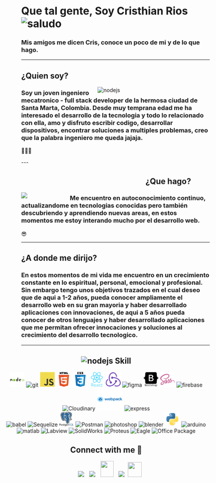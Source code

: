# Que tal gente, Soy Cristhian Rios <span><img src=https://user-images.githubusercontent.com/114189959/225314934-55775490-1cf2-49b8-bbfa-aaa6cb0ab3c5.gif alt="saludo"   width="30"/></span>

### **Mis amigos me dicen Cris, conoce un poco de mi y de lo que hago.**

---

## **¿Quien soy?**

 <img align="right" src="https://user-images.githubusercontent.com/114189959/225363053-df6f876e-93bc-4db3-aa5a-f6a5dbdb9f44.gif" width=300 alt="nodejs" />

### Soy un joven ingeniero mecatronico - full stack developer de la hermosa ciudad de Santa Marta, Colombia. Desde muy temprana edad me ha interesado el desarrollo de la tecnologia y todo lo relacionado con ella, amo y disfruto escribir codigo, desarrollar dispositivos, encontrar soluciones a multiples problemas, creo que la palabra ingeniero me queda jajaja.




🤭🤭😎

<div></div>
---

<h2 style="font-weight:700; margin-right:50px; " align=end >¿Que hago?</h2>

<img align=left src="https://user-images.githubusercontent.com/114189959/225389433-313b5962-5311-4395-9e17-fbe169c94a32.gif" width="130"/>

### Me encuentro en autoconocimiento continuo, actualizandome en tecnologias conocidas pero también descubriendo y aprendiendo nuevas areas, en estos momentos me estoy interando  mucho por el desarrollo web.

	
😎 

---
## **¿A donde me dirijo?**
### En estos momentos de mi vida me encuentro en un crecimiento constante en lo espiritual, personal, emocional y profesional. Sin embargo tengo unos objetivos trazados en el cual deseo que de aqui a 1-2 años, pueda conocer ampliamente el desarrollo web en su gran mayoria y haber desarrollado aplicaciones con innovaciones, de aqui a 5 años pueda conocer de otros lenguajes y haber desarrollado aplicaciones que me permitan ofrecer innocaciones y soluciones al crecimiento del desarrollo tecnologico.

---

<div align=center style="margin-left:-50px;">

## <img src="https://user-images.githubusercontent.com/114189959/225366555-570b9d41-a224-4cc0-89ef-50a63564beae.gif" alt="nodejs" width="20"  /> **Skill**	


<img src="https://raw.githubusercontent.com/devicons/devicon/master/icons/nodejs/nodejs-original-wordmark.svg" alt="nodejs" style="cursor:pointer" width="40" height="40"/>
<img src="https://www.vectorlogo.zone/logos/git-scm/git-scm-icon.svg" alt="git" style="cursor:pointer" width="40" height="40"/>
<img src="https://raw.githubusercontent.com/devicons/devicon/master/icons/javascript/javascript-original.svg" alt="javascript" style="cursor:pointer" width="40" height="40"/>
<img src="https://raw.githubusercontent.com/devicons/devicon/master/icons/html5/html5-original-wordmark.svg" alt="html5" style="cursor:pointer" width="40" heigth="40"/>
<img src="https://raw.githubusercontent.com/devicons/devicon/master/icons/css3/css3-original-wordmark.svg" alt="css3" style="cursor:pointer" width="40" height="40"/>
<img src="https://raw.githubusercontent.com/devicons/devicon/master/icons/react/react-original-wordmark.svg" alt="react" style="cursor:pointer" width="40" height="40"/>
<img src="https://raw.githubusercontent.com/devicons/devicon/master/icons/redux/redux-original.svg" alt="redux" style="cursor:pointer" width="40" heigth="40"/>
<img src="https://www.vectorlogo.zone/logos/figma/figma-icon.svg" alt="figma" style="cursor:pointer" width="40" height="40"/>
<img src="https://raw.githubusercontent.com/devicons/devicon/master/icons/bootstrap/bootstrap-plain-wordmark.svg" alt="bootstrap" style="cursor:pointer" width="40" height="40"/>
<img src="https://raw.githubusercontent.com/devicons/devicon/master/icons/sass/sass-original.svg" alt="sass" style="cursor:pointer" width="40" height="40" />
<img src="https://www.vectorlogo.zone/logos/firebase/firebase-icon.svg" alt="firebase" style="cursor:pointer" width="40" height="40"/>
<img src="https://luisjordan.net/wp-content/uploads/2020/06/cloudinary.png" alt="Cloudinary" style="cursor:pointer" width="40" height="40"/>
<img src="https://raw.githubusercontent.com/devicons/devicon/d00d0969292a6569d45b06d3f350f463a0107b0d/icons/webpack/webpack-original-wordmark.svg" alt="webpack" style="cursor:pointer" width="70" height="60" />
<span></span>
<img src="https://www.mementotech.in/assets/images/icons/express.png" alt="express" style="cursor:pointer;" width ="60" />

<div> </div>
	
<img src="https://user-images.githubusercontent.com/114189959/225326661-ba93f6b3-14ef-46e5-9e7e-229293cd0458.png" alt="babel" style="cursor:pointer" width="70" height="40"/>
<img src="https://sequelize.org/img/logo.svg" alt="Sequelize" style="cursor:pointer" width="40" height="40"/>
<img src="https://raw.githubusercontent.com/devicons/devicon/master/icons/postgresql/postgresql-original-wordmark.svg" alt="postgresql" style="cursor:pointer" width= "40" altura="40"/>
<img src="https://www.vectorlogo.zone/logos/getpostman/getpostman-icon.svg" alt="Postman" style="cursor:pointer" width="40" height="40"/>
<img src="https://raw.githubusercontent.com/devicons/devicon /master/icons/photoshop/photoshop-line.svg" alt="photoshop" style="cursor:pointer" width="40" height="40"/>
<img src="https://download.blender.org/branding/community/blender_community_badge_white.svg" alt="blender" style="cursor:pointer" width="40" height="40"/>
<img src="https://raw.githubusercontent.com/devicons/devicon/master/icons/python/python-original.svg" alt="python" style="cursor:pointer" width="40" height="40"/>
<img src="https://cdn.worldvectorlogo.com/logos/arduino-1.svg" alt="arduino" style="cursor:pointer" width="40" height="40"/>
<img src="https://upload.wikimedia.org/wikipedia/commons/2/21/Matlab_Logo.png" alt="matlab" style="cursor:pointer" width="40" height="40"/>
<img src="https://i.pinimg.com/originals/53/03/b7/5303b733e181fd0e65ce8fb1d2a87c8c.png"  alt="Labview" style="cursor:pointer" width="40" height="40"/>
<img src="https://user-images.githubusercontent.com/114189959/225332040-b9fa119a-c7a6-44d2-8619-b021e1b5392b.png" alt="SolidWorks" style="cursor:pointer" width="40" height="40"/>
<img src="https://www.labcenter.com/images/logo.png"  alt="Proteus" style="cursor:pointer" width="40" height="40"/>
<img src="https://yt3.googleusercontent.com/ytc/AL5GRJWNLUNbcAiI8c1osPRQx02ZHMO05ziS3k-KovxbiQ=s900-c-k-c0x00ffffff-no-rj"  alt="Eagle" style="cursor:pointer" width="40" height="40"/>
<img src="https://user-images.githubusercontent.com/114189959/225335012-e0de6528-9cef-4bc3-82a5-ff9fc01afba2.png" alt="Office Package" style="cursor:pointer" width="40" height="40"/>



<h2 style="font-weight:700; " align=center>Connect with me 🤝 </h2>
<div align="center"  class="icons-social" style="margin-left: 10px;">
        <a   target="_blank" href="https://www.linkedin.com/in/ingenieromecatronico-fullstack/">
			<img src="https://img.icons8.com/doodle/40/000000/linkedin--v2.png" style="margin-left: 10px;" ></a>
        <a style="margin-left: 10px;" target="_blank" href="https://github.com/CristhianRV">
		<img src="https://img.icons8.com/doodle/40/000000/github--v1.png"></a>
           <a style="margin-left: 10px;" target="_blank" href="mailto:cristian.riosv0330@gmail.com?subject=Que%20tal%20Cristhian,%20soy%20un%20reclutador%20y%20estuve%20averiguando%20un%20poco%20sobre%20ti,%20me%20gustaria%20hablar%20contigo%20y%20hacerte%20una%20propuesta%20laboral.">
		<img src="https://img.icons8.com/doodle/2x/gmail-new.png" style=" width:35px; height:43px;"></a>
		<a style="margin-left: 10px;" target="_blank" href="https://wa.me/573014719736?text=Que%20tal%20Cristhian,%20soy%20un%20reclutador%20y%20estuve%20averiguando%20un%20poco%20sobre%20ti,%20me%20gustaria%20hablar%20contigo%20y%20hacerte%20una%20propuesta%20laboral.">
				<img src="https://cdn-icons-png.flaticon.com/512/1383/1383269.png" width="40"></a>
		<a style="margin-left: 5px;" target="_blank" href="https://drive.google.com/file/d/1PjjUZBL1E-aX9paOTkls4B2MUEzXVNmT/view?usp=sharing">
					<img src="https://img.icons8.com/ultraviolet/2x/resume.png" style=" width:37px; height:40px;"></a>
      </div>
